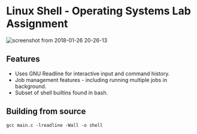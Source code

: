 # Linux Shell - Operating Systems Lab Assignment
![screenshot from 2018-01-26 20-26-13](https://user-images.githubusercontent.com/6822941/35445412-8fb5e89a-02d7-11e8-8df1-651ff8d82249.png)
## Features
- Uses GNU Readline for interactive input and command history.
- Job management features - including running multiple jobs in background.
- Subset of shell builtins found in bash.



## Building from source
```
gcc main.c -lreadline -Wall -o shell
```

